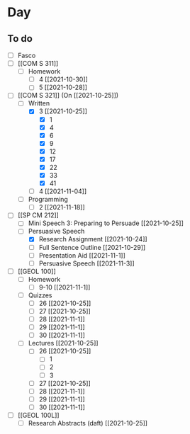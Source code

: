 

# Day 

## To do
- [ ] Fasco
- [ ] [[COM S 311]]
	- [ ] Homework
		- [ ] 4 [[2021-10-30]]
		- [ ] 5 [[2021-10-28]]
- [ ] [[COM S 321]] (On [[2021-10-25]])
	- [ ] Written
		- [x] 3 [[2021-10-25]]
			- [x] 1
			- [x] 4
			- [x] 6
			- [x] 9
			- [x] 12
			- [x] 17
			- [x] 22
			- [x] 33
			- [x] 41
		- [ ] 4 [[2021-11-04]]
	- [ ] Programming
		- [ ] 2 [[2021-11-18]]
- [ ] [[SP CM 212]]
	- [ ] Mini Speech 3: Preparing to Persuade [[2021-10-25]]
	- [ ] Persuasive Speech
		- [x] Research Assignment [[2021-10-24]]
		- [ ] Full Sentence Outline  [[2021-10-29]]
		- [ ] Presentation Aid [[2021-11-1]]
		- [ ] Persuasive Speech [[2021-11-3]]
- [ ] [[GEOL 100]]
	- [ ] Homework
		- [ ] 9-10 [[2021-11-1]]
	- [ ] Quizzes
		- [ ] 26  [[2021-10-25]]
		- [ ] 27  [[2021-10-25]]
		- [ ] 28  [[2021-11-1]]
		- [ ] 29 [[2021-11-1]]
		- [ ] 30 [[2021-11-1]]
	- [ ] Lectures [[2021-10-25]]
		- [ ] 26 [[2021-10-25]]
			- [ ] 1
			- [ ] 2
			- [ ] 3
		- [ ] 27 [[2021-10-25]]
		- [ ] 28 [[2021-11-1]]
		- [ ] 29 [[2021-11-1]]
		- [ ] 30 [[2021-11-1]]
- [ ] [[GEOL 100L]]
	- [ ] Research Abstracts (daft) [[2021-10-25]]